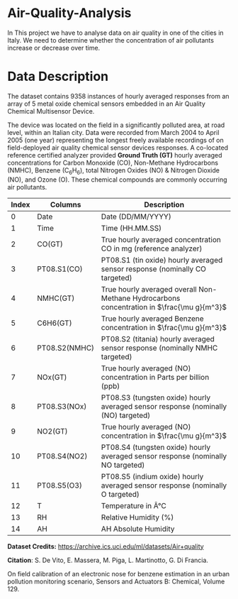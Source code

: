 # Air-Quality-Analysis
In This project we have to analyse data on air quality in one of the cities in Italy. We need to determine whether the concentration of air pollutants increase or decrease over time.
# Data Description
The dataset contains 9358 instances of hourly averaged responses from an array of 5 metal oxide chemical sensors embedded in an Air Quality Chemical Multisensor Device.

The device was located on the field in a significantly polluted area, at road level, within an Italian city. Data were recorded from March 2004 to April 2005 (one year) representing the longest freely available recordings of on field-deployed air quality chemical sensor devices responses. A co-located reference certified analyzer provided **Ground Truth (GT)** hourly averaged concentrations for Carbon Monoxide (CO), Non-Methane Hydrocarbons (NMHC), Benzene ($\text{C}_6\text{H}_6$), total Nitrogen Oxides (NO) & Nitrogen Dioxide (NO), and Ozone (O). These chemical compounds are commonly occurring air pollutants.

|Index|Columns|Description|
|-|-|-|
|0|Date|Date (DD/MM/YYYY)|
|1|Time|Time (HH.MM.SS)|
|2|CO(GT)|True hourly averaged concentration CO in mg (reference analyzer)|
|3|PT08.S1(CO)|PT08.S1 (tin oxide) hourly averaged sensor response (nominally CO targeted)|
|4|NMHC(GT)|True hourly averaged overall Non-Methane Hydrocarbons concentration in $\frac{\mu g}{m^3}$|
|5|C6H6(GT)|True hourly averaged Benzene concentration in $\frac{\mu g}{m^3}$||
|6|PT08.S2(NMHC)|PT08.S2 (titania) hourly averaged sensor response (nominally $\text{NMHC}$ targeted)|
|7|NOx(GT)|True hourly averaged (NO) concentration in Parts per billion (ppb)|
|8|PT08.S3(NOx)|PT08.S3 (tungsten oxide) hourly averaged sensor response (nominally (NO) targeted)|
|9|NO2(GT) |True hourly averaged (NO) concentration in $\frac{\mu g}{m^3}$|
|10|PT08.S4(NO2)|PT08.S4 (tungsten oxide) hourly averaged sensor response (nominally NO targeted)|
|11|PT08.S5(O3) |PT08.S5 (indium oxide) hourly averaged sensor response (nominally O targeted)|
|12|T|Temperature in Â°C|
|13|RH|Relative Humidity (%)|
|14|AH|AH Absolute Humidity|

**Dataset Credits:** https://archive.ics.uci.edu/ml/datasets/Air+quality

**Citation**: S. De Vito, E. Massera, M. Piga, L. Martinotto, G. Di Francia.

On field calibration of an electronic nose for benzene estimation in an urban pollution monitoring scenario, Sensors and Actuators B: Chemical, Volume 129.
